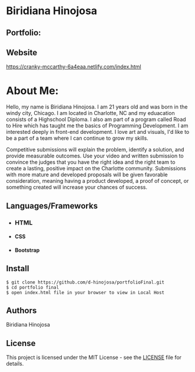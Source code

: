 # Biridiana Hinojosa
## Portfolio:
## Website
https://cranky-mccarthy-6a4eaa.netlify.com/index.html

    


# About Me:
Hello, my name is Biridiana Hinojosa. I am 21 years old and was born in the windy city, Chicago. I am located in Charlotte, NC and my eduacation consists of a Highschool Diploma. I also am part of a program called Road to Hire which has taught me the basics of Programming Development. I am interested deeply in front-end development. I love art and visuals, I'd like to be a part of a team where I can continue to grow my skills.

Competitive submissions will explain the problem, identify a solution, and provide measurable outcomes. Use your video and written submission to convince the judges that you have the right idea and the right team to create a lasting, positive impact on the Charlotte community. Submissions with more mature and developed proposals will be given favorable consideration, meaning having a product developed, a proof of concept, or something created will increase your chances of success. 

## Languages/Frameworks

- ### HTML

- #### CSS

- #### Bootstrap


## Install

    $ git clone https://github.com/d-hinojosa/portfolioFinal.git
    $ cd portfolio final
    $ open index.html file in your browser to view in Local Host


## Authors

Biridiana Hinojosa

## License

This project is licensed under the MIT License - see the [LICENSE](LICENSE) file for details.
